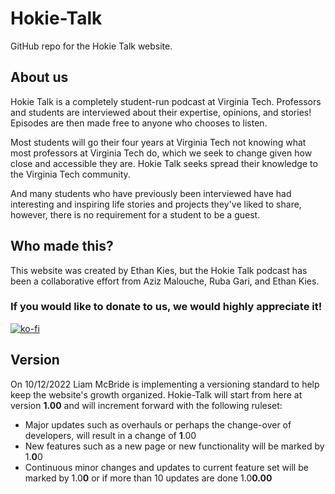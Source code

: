 # Hokie-Talk
GitHub repo for the Hokie Talk website.

## About us
Hokie Talk is a completely student-run podcast at Virginia Tech. Professors and students are interviewed about their expertise, opinions, and stories! Episodes are then made free to anyone who chooses to listen.

Most students will go their four years at Virginia Tech not knowing what most professors at Virginia Tech do, which we seek to change given how close and accessible they are. Hokie Talk seeks spread their knowledge to the Virginia Tech community.

And many students who have previously been interviewed have had interesting and inspiring life stories and projects they've liked to share, however, there is no requirement for a student to be a guest.

## Who made this?

This website was created by Ethan Kies, but the Hokie Talk podcast has been a collaborative effort from Aziz Malouche, Ruba Gari, and Ethan Kies.

### If you would like to donate to us, we would highly appreciate it!
 
[![ko-fi](https://ko-fi.com/img/githubbutton_sm.svg)](https://ko-fi.com/I2I06XBE3)

## Version
On 10/12/2022 Liam McBride is implementing a versioning standard to help keep the website's growth organized.
Hokie-Talk will start from here at version **1.00** and will increment forward with the following ruleset:
- Major updates such as overhauls or perhaps the change-over of developers, will result in a change of **1**.00
- New features such as a new page or new functionality will be marked by 1.**0**0
- Continuous minor changes and updates to current feature set will be marked by 1.0**0** or if more than 10 updates are done 1.0**0.00**
